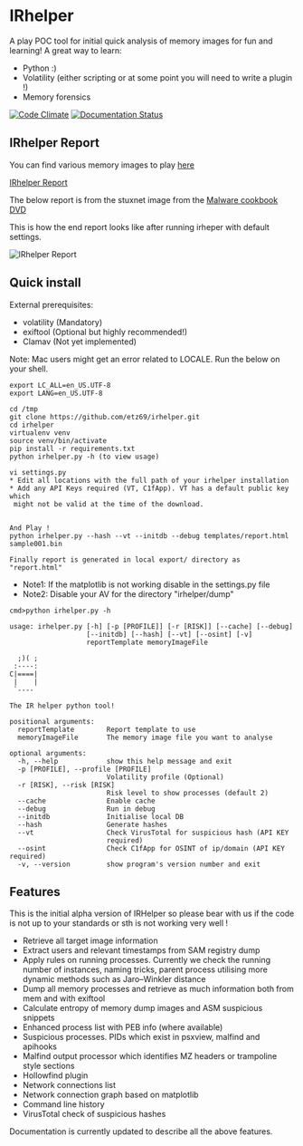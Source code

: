# IRhelper
A play POC tool for initial quick analysis of memory images for fun and learning!
A great way to learn:

* Python :)
* Volatility (either scripting or at some point you will need to write a plugin !)
* Memory forensics

[![Code Climate](https://codeclimate.com/github/etz69/irhelper/badges/gpa.svg)](https://codeclimate.com/github/etz69/irhelper)
[![Documentation Status](http://readthedocs.org/projects/irhelper/badge/?version=latest)](http://irhelper.readthedocs.io/en/latest/?badge=latest)

IRhelper Report
------------
You can find various memory images to play
[here](https://github.com/volatilityfoundation/volatility/wiki/Memory-Samples)

[IRhelper Report](https://github.com/etz69/irhelper/raw/master/docs/artifacts/ScreenShotReport.png)


The below report is from the stuxnet image from the
[Malware cookbook DVD](https://www.sendspace.com/pro/dl/p87m18)


This is how the end report looks like after running irheper with default settings.


![IRhelper Report](https://github.com/etz69/irhelper/raw/master/docs/artifacts/ScreenShotReport.png)

Quick install
------------
External prerequisites:

* volatility (Mandatory)
* exiftool (Optional but highly recommended!)
* Clamav (Not yet implemented)

Note: Mac users might get an error related to LOCALE. Run the below on your shell.

```
export LC_ALL=en_US.UTF-8
export LANG=en_US.UTF-8
```


```
cd /tmp
git clone https://github.com/etz69/irhelper.git
cd irhelper
virtualenv venv
source venv/bin/activate
pip install -r requirements.txt
python irhelper.py -h (to view usage)

vi settings.py
* Edit all locations with the full path of your irhelper installation
* Add any API Keys required (VT, C1fApp). VT has a default public key which
 might not be valid at the time of the download.


And Play !
python irhelper.py --hash --vt --initdb --debug templates/report.html sample001.bin

Finally report is generated in local export/ directory as "report.html"

```

* Note1: If the matplotlib is not working disable in the settings.py file
* Note2: Disable your AV for the directory "irhelper/dump"




```
cmd>python irhelper.py -h

usage: irhelper.py [-h] [-p [PROFILE]] [-r [RISK]] [--cache] [--debug]
                   [--initdb] [--hash] [--vt] [--osint] [-v]
                   reportTemplate memoryImageFile

  ;)( ;
 :----:
C|====|
 |    |
 `----

The IR helper python tool!

positional arguments:
  reportTemplate        Report template to use
  memoryImageFile       The memory image file you want to analyse

optional arguments:
  -h, --help            show this help message and exit
  -p [PROFILE], --profile [PROFILE]
                        Volatility profile (Optional)
  -r [RISK], --risk [RISK]
                        Risk level to show processes (default 2)
  --cache               Enable cache
  --debug               Run in debug
  --initdb              Initialise local DB
  --hash                Generate hashes
  --vt                  Check VirusTotal for suspicious hash (API KEY
                        required)
  --osint               Check C1fApp for OSINT of ip/domain (API KEY required)
  -v, --version         show program's version number and exit

  ```

Features
--------
This is the initial alpha version of IRHelper so please bear with us if the code
is not up to your standards or sth is not working very well !

* Retrieve all target image information
* Extract users and relevant timestamps from SAM registry dump
* Apply rules on running processes. Currently we check the running number of instances,
naming tricks, parent process utilising more dynamic methods such as Jaro–Winkler distance
* Dump all memory processes and retrieve as much information both from mem and with exiftool
* Calculate entropy of memory dump images and ASM suspicious snippets
* Enhanced process list with PEB info (where available)
* Suspicious processes. PIDs which exist in psxview, malfind and apihooks
* Malfind output processor which identifies MZ headers or trampoline style sections
* Hollowfind plugin
* Network connections list
* Network connection graph based on matplotlib
* Command line history
* VirusTotal check of suspicious hashes

Documentation is currently updated to describe all the above features.
